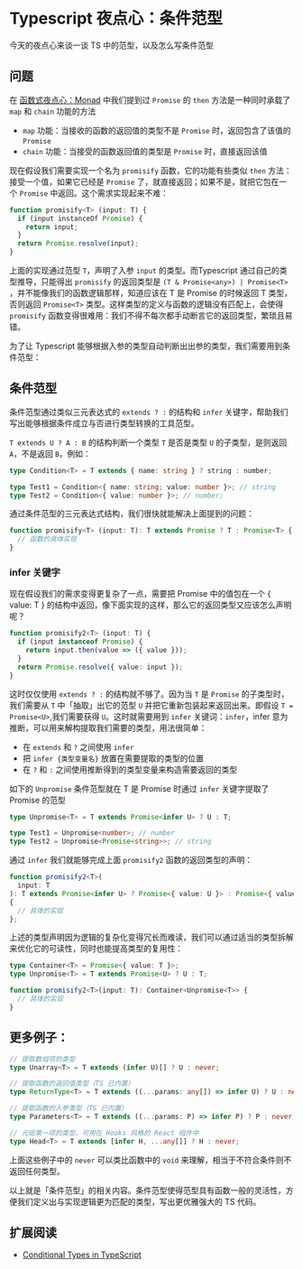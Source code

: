 # Typescript 夜点心：条件范型

今天的夜点心来谈一谈 TS 中的范型，以及怎么写条件范型

## 问题

在 [函数式夜点心：Monad](../6/README.md) 中我们提到过 `Promise` 的 `then` 方法是一种同时承载了 `map` 和 `chain` 功能的方法

- `map` 功能：当接收的函数的返回值的类型不是 `Promise` 时，返回包含了该值的 `Promise`
- `chain` 功能：当接受的函数返回值的类型是 `Promise` 时，直接返回该值

现在假设我们需要实现一个名为 `promisify` 函数，它的功能有些类似 `then` 方法：接受一个值，如果它已经是 `Promise` 了，就直接返回；如果不是，就把它包在一个 `Promise` 中返回。这个需求实现起来不难：

``` ts
function promisify<T> (input: T) {
  if (input instanceOf Promise) {
    return input;
  }
  return Promise.resolve(input);
}
```

上面的实现通过范型 `T`，声明了入参 `input` 的类型。而Typescript 通过自己的类型推导，只能得出 `promisify` 的返回类型是 `(T & Promise<any>) | Promise<T>` ，并不能像我们的函数逻辑那样，知道应该在 T 是 Promise 的时候返回 T 类型，否则返回 `Promise<T>` 类型。这样类型的定义与函数的逻辑没有匹配上，会使得 `promisify` 函数变得很难用：我们不得不每次都手动断言它的返回类型，繁琐且易错。

为了让 Typescript 能够根据入参的类型自动判断出出参的类型，我们需要用到条件范型：

## 条件范型

条件范型通过类似三元表达式的 `extends ? :` 的结构和 `infer` 关键字，帮助我们写出能够根据条件成立与否进行类型转换的工具范型。

`T extends U ? A : B` 的结构判断一个类型 `T` 是否是类型 `U` 的子类型，是则返回 `A`，不是返回 `B`，例如：

``` ts
type Condition<T> = T extends { name: string } ? string : number;

type Test1 = Condition<{ name: string; value: number }>; // string
type Test2 = Condition<{ value: number }>; // number;
```

通过条件范型的三元表达式结构，我们很快就能解决上面提到的问题：

``` ts
function promisify<T> (input: T): T extends Promise ? T : Promise<T> {
  // 函数的具体实现
}
```

### infer 关键字

现在假设我们的需求变得更复杂了一点，需要把 Promise 中的值包在一个 { value: T } 的结构中返回，像下面实现的这样，那么它的返回类型又应该怎么声明呢？

``` ts
function promisify2<T> (input: T) {
  if (input instanceof Promise) {
    return input.then(value => ({ value }));
  }
  return Promise.resolve({ value: input });
}
```

这时仅仅使用 `extends ? :` 的结构就不够了。因为当 `T` 是 `Promise` 的子类型时，我们需要从 `T` 中「抽取」出它的范型 `U` 并把它重新包装起来返回出来。即假设 `T = Promise<U>`,我们需要获得 `U`。这时就需要用到 `infer` 关键词：`infer`，infer 意为推断，可以用来解构提取我们需要的类型，用法很简单：

- 在 `extends` 和 `?` 之间使用 `infer`
- 把 `infer {类型变量名}` 放置在需要提取的类型的位置
- 在 `?` 和 `:` 之间使用推断得到的类型变量来构造需要返回的类型

如下的 `Unpromise` 条件范型就在 T 是 Promise 时通过 `infer` 关键字提取了 Promise 的范型

``` ts
type Unpromise<T> = T extends Promise<infer U> ? U : T;

type Test1 = Unpromise<number>; // number
type Test2 = Unpromise<Promise<string>>; // string
```

通过 `infer` 我们就能够完成上面 `promisify2` 函数的返回类型的声明：

``` ts
function promisify2<T>(
  input: T
): T extends Promise<infer U> ? Promise<{ value: U }> : Promise<{ value: T }>
{
  // 具体的实现
};
```

上述的类型声明因为逻辑的复杂化变得冗长而难读，我们可以通过适当的类型拆解来优化它的可读性，同时也能提高类型的复用性：

``` ts
type Container<T> = Promise<{ value: T }>;
type Unpromise<T> = T extends Promise<U> ? U : T;

function promisify2<T>(input: T): Container<Unpromise<T>> {
  // 具体的实现
}
```

## 更多例子：

``` ts
// 提取数组项的类型
type Unarray<T> = T extends (infer U)[] ? U : never;

// 提取函数的返回值类型（TS 已内置）
type ReturnType<T> = T extends ((...params: any[]) => infer U) ? U : never;

// 提取函数的入参类型（TS 已内置）
type Parameters<T> = T extends ((...params: P) => infer P) ? P : never;

// 元组第一项的类型，可用在 Hooks 风格的 React 组件中
type Head<T> = T extends [infer H, ...any[]] ? H : never;
```

上面这些例子中的 `never` 可以类比函数中的 `void` 来理解，相当于不符合条件则不返回任何类型。

以上就是「条件范型」的相关内容。条件范型使得范型具有函数一般的灵活性，方便我们定义出与实现逻辑更为匹配的类型，写出更优雅强大的 TS 代码。

## 扩展阅读

- [Conditional Types in TypeScript](https://mariusschulz.com/blog/conditional-types-in-typescript)
